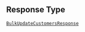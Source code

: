 ## Response Type

[`BulkUpdateCustomersResponse`](../../doc/models/bulk-update-customers-response.md)
